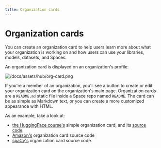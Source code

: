 ```yaml
---
title: Organization cards
---
```


<h1>Organization cards</h1>

You can create an organization card to help users learn more about what your organization is working on and how users can use your libraries, models, datasets, and Spaces. 

An organization card is displayed on an organization's profile:

![/docs/assets/hub/org-card.png](/docs/assets/hub/org-card.png)


If you're a member of an organization, you'll see a button to create or edit your organization card on the organization's main page. Organization cards are a `README.md` static file inside a Space repo named `README`. The card can be as simple as Markdown text, or you can create a more customized appearance with HTML.

As an example, take a look at:

* [the HuggingFace course's](https://huggingface.co/huggingface-course) simple organization card, and its [source code](https://huggingface.co/spaces/huggingface-course/README/blob/main/README.md).
* [Amazon's](https://huggingface.co/spaces/amazon/README/blob/main/README.md) organization card source code
* [spaCy's](https://huggingface.co/spaces/spacy/README/blob/main/README.md) organization card source code.
